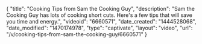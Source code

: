 {
    "title": "Cooking Tips from Sam the Cooking Guy",
    "description": "Sam the Cooking Guy has lots of cooking short cuts. Here's a few tips that will save you time and energy.",
    "videoid": "6660571",
    "date_created": "1444528068",
    "date_modified": "1470174978",
    "type": "captivate",
    "layout": "video",
    "url": "\/v\/cooking-tips-from-sam-the-cooking-guy\/6660571"
}